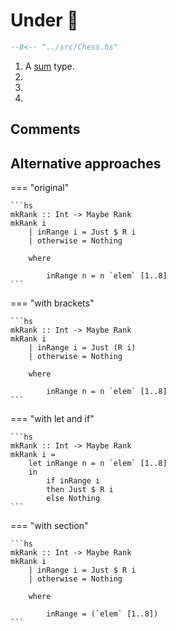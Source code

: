 # Under :construction:


```hs title="Chess.hs" linenums="1"
--8<-- "../src/Chess.hs"
```

1. A [sum](/basics/createdata/#sums) type.
2. 
3. 
4. 

## Comments

## Alternative approaches

=== "original"

    ```hs
    mkRank :: Int -> Maybe Rank 
    mkRank i  
        | inRange i = Just $ R i 
        | otherwise = Nothing

        where 

            inRange n = n `elem` [1..8]
    ```

=== "with brackets"

    ```hs
    mkRank :: Int -> Maybe Rank 
    mkRank i  
        | inRange i = Just (R i)
        | otherwise = Nothing

        where 

            inRange n = n `elem` [1..8]
    ```

=== "with let and if"

    ```hs 
    mkRank :: Int -> Maybe Rank
    mkRank i = 
        let inRange n = n `elem` [1..8]
        in
            if inRange i 
            then Just $ R i 
            else Nothing
    ```



=== "with section"

    ```hs
    mkRank :: Int -> Maybe Rank 
    mkRank i  
        | inRange i = Just $ R i 
        | otherwise = Nothing

        where 

            inRange = (`elem` [1..8])
    ```

